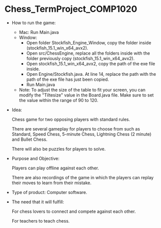 # Chess_TermProject_COMP1020
- How to run the game:  
    - Mac: Run Main.java
    - Window: 
        - Open folder Stockfish_Engine_Window, copy the folder inside (stockfish_15.1_win_x64_avx2).
        - Open src/ChessEngine, replace all the folders inside with the folder previously copy (stockfish_15.1_win_x64_avx2).
        - Open stockfish_15.1_win_x64_avx2, copy the path of the exe file inside.
        - Open Engine/Stockfish.java. At line 14, replace the path with the path of the exe file has just been copied.
        - Run Main.java
    - Note: To adjust the size of the table to fit your screen, you can modify the "Tiltesize" value in the Board.java file. Make sure to set the value within the range of 90 to 120.
- Idea:
    
    Chess game for two opposing players with standard rules.
    
    There are several gameplay for players to choose from such as Standard, Speed Chess, 5-minute Chess, Lightning Chess (2 minute) and Bullet Chess.
    
    There will also be puzzles for players to solve.
    
- Purpose and Objective:

    Players can play offline against each other.
    
    There are also recordings of the game in which the players can replay their moves to learn from their mistake.
    
- Type of product: Computer software.
- The need that it will fulfill:
    
    For chess lovers to connect and compete against each other.
    
    For teachers to teach chess.

